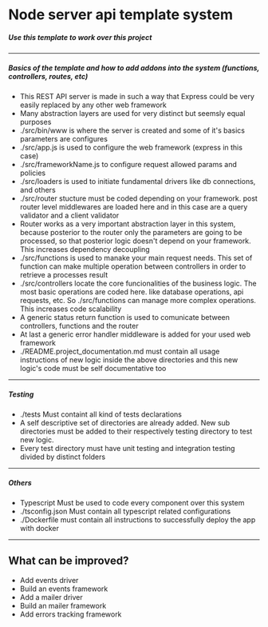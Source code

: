 # Node server api template system

##### Use this template to work over this project

---

##### Basics of the template and how to add addons into the system (functions, controllers, routes, etc)

- This REST API server is made in such a way that Express could be very easily replaced by any other web framework
- Many abstraction layers are used for very distinct but seemsly equal purposes
- ./src/bin/www is where the server is created and some of it's basics parameters are configures
- ./src/app.js is used to configure the web framework (express in this case)
- ./src/frameworkName.js to configure request allowed params and policies
- ./src/loaders is used to initiate fundamental drivers like db connections, and others
- ./src/router stucture must be coded depending on your framework. post router level middlewares are loaded here and in this case are a query validator and a client validator
- Router works as a very important abstraction layer in this system, because posterior to the router only the parameters are going to be processed, so that posterior logic doesn't depend on your framework. This increases dependency decoupling
- ./src/functions is used to manake your main request needs. This set of function can make multiple operation between controllers in order to retrieve a processes result
- ./src/controllers locate the core funcionalities of the business logic. The most basic operations are coded here. like database operations, api requests, etc. So ./src/functions can manage more complex operations. This increases code scalability
- A generic status return function is used to comunicate between controllers, functions and the router
- At last a generic error handler middleware is added for your used web framework
- ./README.project_documentation.md must contain all usage instructions of new logic inside the above directories and this new logic's code must be self documentative too

---

##### Testing

- ./tests Must containt all kind of tests declarations
- A self descriptive set of directories are already added. New sub directories must be added to their respectively testing directory to test new logic.
- Every test directory must have unit testing and integration testing divided by distinct folders

---

##### Others

- Typescript Must be used to code every component over this system
- ./tsconfig.json Must contain all typescript related configurations
- ./Dockerfile must contain all instructions to successfully deploy the app with docker

---

## What can be improved?

- Add events driver
- Build an events framework
- Add a mailer driver
- Build an mailer framework
- Add errors tracking framework

[ejsn]: https://expressjs.com/
